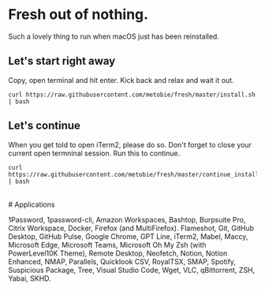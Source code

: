 # Fresh out of nothing.
Such a lovely thing to run when macOS just has been reinstalled.<br>

## Let's start right away
Copy, open terminal and hit enter. Kick back and relax and wait it out.<br>
```shell
curl https://raw.githubusercontent.com/metobie/fresh/master/install.sh | bash
```
## Let's continue
When you get told to open iTerm2, please do so. Don't forget to close your current open termninal session. Run this to continue.
```shell
curl https://raw.githubusercontent.com/metobie/fresh/master/continue_install.sh | bash
```
<br>
# Applications

1Password, 1password-cli, Amazon Workspaces, Bashtop, Burpsuite Pro, Citrix Workspace, Docker, Firefox (and MultiFirefox). Flameshot, Git, GitHub Desktop, GitHub Pulse, Google Chrome, GPT Line, iTerm2, Mabel, Maccy, Microsoft Edge, Microsoft Teams, Microsoft Oh My Zsh (with PowerLevel10K Theme), Remote Desktop, Neofetch, Notion, Notion Enhanced, NMAP, Parallels, Quicklook CSV, RoyalTSX, SMAP, Spotify, Suspicious Package, Tree, Visual Studio Code, Wget, VLC, qBittorrent, ZSH, Yabai, SKHD.
